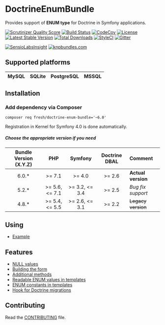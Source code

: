 # DoctrineEnumBundle

Provides support of **ENUM type** for Doctrine in Symfony applications.

[![Scrutinizer Quality Score](https://img.shields.io/scrutinizer/g/fre5h/DoctrineEnumBundle.svg?style=flat-square)](https://scrutinizer-ci.com/g/fre5h/DoctrineEnumBundle/)
[![Build Status](https://img.shields.io/travis/fre5h/DoctrineEnumBundle/master.svg?style=flat-square)](https://travis-ci.org/fre5h/DoctrineEnumBundle)
[![CodeCov](https://img.shields.io/codecov/c/github/fre5h/DoctrineEnumBundle.svg?style=flat-square)](https://codecov.io/github/fre5h/DoctrineEnumBundle)
[![License](https://img.shields.io/packagist/l/fresh/doctrine-enum-bundle.svg?style=flat-square)](https://packagist.org/packages/fresh/doctrine-enum-bundle)
[![Latest Stable Version](https://img.shields.io/packagist/v/fresh/doctrine-enum-bundle.svg?style=flat-square)](https://packagist.org/packages/fresh/doctrine-enum-bundle)
[![Total Downloads](https://img.shields.io/packagist/dt/fresh/doctrine-enum-bundle.svg?style=flat-square)](https://packagist.org/packages/fresh/doctrine-enum-bundle)
[![StyleCI](https://styleci.io/repos/6553368/shield?style=flat-square)](https://styleci.io/repos/6553368)
[![Gitter](https://img.shields.io/badge/gitter-join%20chat-brightgreen.svg?style=flat-square)](https://gitter.im/fre5h/DoctrineEnumBundle)

[![SensioLabsInsight](https://insight.sensiolabs.com/projects/0cff4816-374a-474e-a1d5-9d5db34562e3/small.png)](https://insight.sensiolabs.com/projects/0cff4816-374a-474e-a1d5-9d5db34562e3)
[![knpbundles.com](http://knpbundles.com/fre5h/DoctrineEnumBundle/badge-short)](http://knpbundles.com/fre5h/DoctrineEnumBundle)

## Supported platforms

| MySQL | SQLite | PostgreSQL | MSSQL |
|-------|--------|------------|-------|

## Installation

### Add dependency via Composer

```composer req fresh/doctrine-enum-bundle='~6.0'```

Registration in Kernel for Symfony 4.0 is done automatically.

##### Choose the appropriate version if you need

| Bundle Version (X.Y.Z) | PHP             | Symfony            | Doctrine DBAL | Comment            |
|:----------------------:|:---------------:|:------------------:|:-------------:|:-------------------|
| 6.0.*                  | >= 7.1          | >= 4.0             | >= 2.6        | **Actual version** |
| 5.2.*                  | >= 5.6, <= 7.1  | >= 3.2, <= 3.4     | >= 2.5        | *Bug fix support*  |
| 4.8.*                  | >= 5.4, <= 5.5  | >= 2.6, <= 3.1     | >= 2.2        | ~~Legacy version~~ |

## Using

* [Example](./Resources/docs/example_of_using.md "Example")

## Features

* [NULL values](./Resources/docs/null_values.md "NULL values")
* [Building the form](./Resources/docs/building_the_form.md "Building the form")
* [Additional methods](./Resources/docs/additional_methods.md "Additional methods")
* [Readable ENUM values in templates](./Resources/docs/readable_enum_values_in_template.md "Readable ENUM values in templates")
* [ENUM constants in templates](./Resources/docs/enum_constants_in_templates.md "ENUM constants in templates")
* [Hook for Doctrine migrations](./Resources/docs/hook_for_doctrine_migrations.md "Hook for Doctrine migrations")

## Contributing

Read the [CONTRIBUTING](https://github.com/fre5h/DoctrineEnumBundle/blob/master/.github/CONTRIBUTING.md) file.
